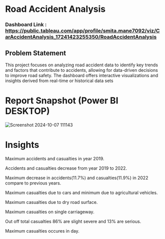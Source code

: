 
# Road Accident Analysis

### Dashboard Link : https://public.tableau.com/app/profile/smita.mane7092/viz/CarAccidentAnalysis_17241423255350/RoadAccidentAnalysis

## Problem Statement

This project focuses on analyzing road accident data to identify key trends and factors that contribute to accidents, allowing for data-driven decisions to improve road safety. The dashboard offers interactive visualizations and insights derived from real-time or historical data sets


 # Report Snapshot (Power BI DESKTOP)

 
![Screenshot 2024-10-07 111143](https://github.com/user-attachments/assets/7454c1e7-204a-4add-9be4-8aa7a847f741)

# Insights

   Maximum accidents and casualties in year 2019.

   Accidents and casualties decrease from year 2019 to 2022.

   Maximum decrease in accidents(11.7%) and casualties(11.9%) in   2022 compare to previous years.

   Maximum casualties due to cars and minimum due to agricultural vehicles.

   Maximum casualties due to dry road surface.

   Maximum casualties on single carriageway.

   Out off total casualties 86% are slight severe and 13% are serious.

   Maximum casualties occures in day.
